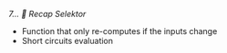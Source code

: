 _7... 🍄 Recap Selektor_

- Function that only re-computes if the inputs change
- Short circuits evaluation
